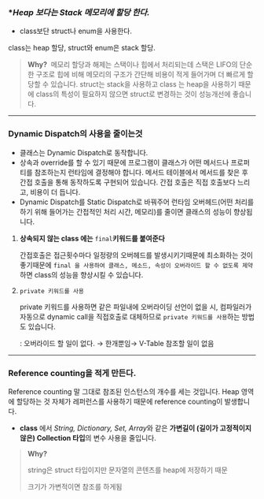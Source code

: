 ### **Heap 보다는 *Stack 메모리에 할당 한다.**

- class보단 struct나 enum을 사용한다.

class는 heap 할당, struct와 enum은 stack 할당.

> **Why?** 
메모리 할당과 해제는 스택이나 힙에서 처리되는데 스택은 LIFO의 단순한 구조로 힙에 비해 메모리의 구조가 간단해 비용이 적게 들어가며 더 빠르게 할당할 수 있습니다. struct는 stack을 사용하고 class 는 heap을 사용하기 때문에 class의 특성이 필요하지 않으면 struct로 변경하는 것이 성능개선에 좋습니다.
> 

---

### Dynamic Dispatch의 사용을 줄이는것

- 클래스는 Dynamic Dispatch로 동작합니다.
- 상속과 override를 할 수 있기 때문에 프로그램이 클래스가 어떤 메서드나 프로퍼티를 참조하는지 런타임에 결정해야 합니다. 메서드 테이블에서 메서드를 찾은 후 간접 호출을 통해 동작하도록 구현되어 있습니다. 간접 호출은 직접 호출보다 느리고, 비용이 더 듭니다.
- Dynamic Dispatch를 Static Dispatch로 바꿔주어 런타임 오버헤드(어떤 처리를 하기 위해 들어가는 간접적인 처리 시간, 메모리)를 줄이면 클래스의 성능이 향상됩니다.
1. **상속되지 않는 class 에는** `final`**키워드를 붙여준다**
    
    간접호출은 접근횟수마다 일정량의 오버헤드를 발생시키기때문에 최소화하는 것이 좋기때문에 `final 을 사용하여 클래스, 메소드, 속성이 오버라이드 할 수 없도록 제약`하면 class의 성능을 향상시킬 수 있습니다. 
    
2. `private 키워드를 사용`
    
    private 키워드를 사용하면 같은 파일내에 오버라이딩 선언이 없을 시, 컴파일러가 자동으로 dynamic call을 직접호출로 대체하므로 `private 키워드를 사용`하는 방법도 있습니다.
    
    : 오버라이드 할 일이 없다. → 한개뿐임→ V-Table 참조할 일이 없음 
    

---

### **Reference counting을 적게 만든다.**

Reference counting 말 그대로 참조된 인스턴스의 개수를 세는 것입니다. Heap 영역에 할당하는 것 자체가 레퍼런스를 사용하기 때문에 reference counting이 발생합니다.

- **class** 에서 *String, Dictionary, Set, Array*와 같은 **가변길이 (길이가 고정적이지 않은) Collection 타입**의 변수 사용을 줄입니다.

> **Why?**
> 
> 
> string은 struct 타입이지만 문자열의 콘텐츠를 heap에 저장하기 때문
> 
> 크기가 가변적이면 참조를 하게됨
>
